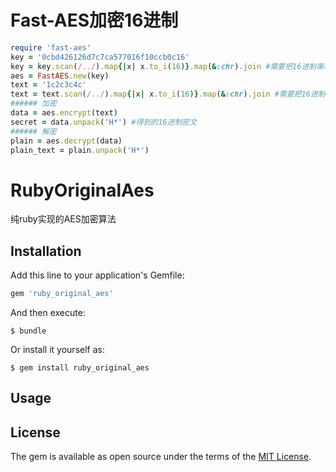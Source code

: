 # Fast-AES加密16进制
```ruby
require 'fast-aes'
key = '0cbd426126d7c7ca577016f10ccb0c16'
key = key.scan(/../).map{|x| x.to_i(16)}.map(&:chr).join #需要把16进制串转为字符串(ASCII)
aes = FastAES.new(key)
text = '1c2c3c4c'
text = text.scan(/../).map{|x| x.to_i(16)}.map(&:chr).join #需要把16进制串转为字符串(ASCII)
###### 加密
data = aes.encrypt(text)
secret = data.unpack('H*') #得到的16进制密文
###### 解密
plain = aes.decrypt(data)
plain_text = plain.unpack('H*')
```

# RubyOriginalAes

纯ruby实现的AES加密算法

## Installation

Add this line to your application's Gemfile:

```ruby
gem 'ruby_original_aes'
```

And then execute:

    $ bundle

Or install it yourself as:

    $ gem install ruby_original_aes

## Usage


## License

The gem is available as open source under the terms of the [MIT License](http://opensource.org/licenses/MIT).

